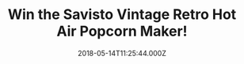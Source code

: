 ---
campaign-uuid: "c-adf0752a-2e00-4d11-a183-3a46438ecc35"
type: "Competition"
category: "Gifts"
date: "2018-05-14T11:25:44.000Z"
end-date: "2018-06-14T23:59:00.000Z"
disable-form: false
is_promoted: false
has_entry_page: true
title: "Win the Savisto Vintage Retro Hot Air Popcorn Maker!"
competition-description: "<p>If you’re craving some delicious cinema style popcorn\
  \ or looking for a healthier alternative to shop bought popcorn, look no further\
  \ than the Savisto popcorn maker! the perfect machine for movie nights in, house\
  \ parties or special moments!</p>\r\n<p>Want it?</p>"
hero-header: "Win the Savisto Vintage Retro Hot Air Popcorn Maker!"
terms-confirmation: "N/A"
banner-img: "https://assets.expresslyapp.com/asset-707fc5f3-508d-4eee-a529-5dede3652493.jpg"
logo-left-href: "nme.com"
logo-left-image: "https://assets.expresslyapp.com/asset-c9afa93c-5168-451f-bfb5-55fd521496bc.jpg"
logo-left-title: "NME AAA"
bg-image-hero: "https://assets.expresslyapp.com/asset-c04a4e31-7f78-4c55-94a8-b04f235880eb.jpg"
bg-image-first: "https://assets.expresslyapp.com/asset-f983c361-c57c-41a5-abe1-ea88855d780b.jpg"
bg-image-second: "https://assets.expresslyapp.com/asset-bafa95fe-4911-4c76-a5b0-bea0174f7178.jpg"
section1-content: "<p>The Vintage Retro Hot Air Popcorn maker lets you cook healthy,\
  \ fresh and homemade theatre style popcorn!</p>\r\n<p>It cooks without the need\
  \ of oil or butter, just using hot air to heat up the kernels and there you will\
  \ have the best popcorn in less than 6 minutes!</p>\r\n<p>Healthier, low calorie\
  \ and a fat free snack!</p>"
section2-content: "<p>Making fresh popcorn couldn’t be easier! Once cooked, add any\
  \ flavours you desire and find your perfect combination! ALSO their design doesn’\
  t take up too much space and it's so easy to store away when is not in use!</p>\
  \ \r\n<p>If you’re looking for a fun movie night in with friends, you can't miss\
  \ the chance to win the Vintage Hot Air Popcorn Maker to make your night stand out!\
  \  Enter the draw below for a chance to win!</p>\r\n<p>Good luck!</p>"
entry-title: "Win the Savisto Vintage Retro Hot Air Popcorn Maker!"
entry-content: "<p>Enter the draw to win the Savisto Vintage Retro Hot Air Popcorn\
  \ Maker and create your own cinema at home! By completing the form below before\
  \ 23:59 on June 14th 2018.</p>"
has-winner: false
prize-description: "A Savisto Vintage Retro Hot Air Popcorn Maker!"
special-conditions: "Multiple entries are allowed up to one every day. Starting June\
  \ 6, 2018, the 24h interval between multiple entries resets at midnight every day."
country-restrictions:
- "GB"
---